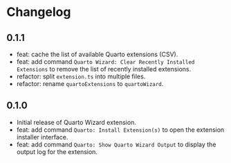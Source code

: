 # Changelog

## 0.1.1

- feat: cache the list of available Quarto extensions (CSV).
- feat: add command `Quarto Wizard: Clear Recently Installed Extensions` to remove the list of recently installed extensions.
- refactor: split `extension.ts` into multiple files.
- refactor: rename `quartoExtensions` to `quartoWizard`.

## 0.1.0

- Initial release of Quarto Wizard extension.
- feat: add command `Quarto: Install Extension(s)` to open the extension installer interface.
- feat: add command `Quarto: Show Quarto Wizard Output` to display the output log for the extension.

